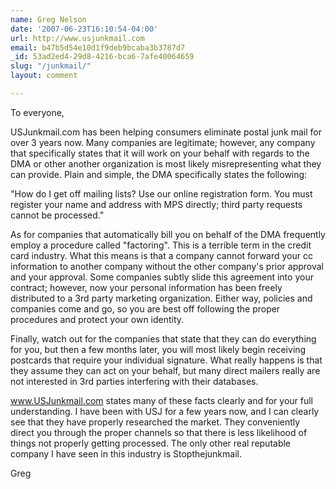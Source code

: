 ```yaml
---
name: Greg Nelson
date: '2007-06-23T16:10:54-04:00'
url: http://www.usjunkmail.com
email: b47b5d54e10d1f9deb9bcaba3b3787d7
_id: 53ad2ed4-29d8-4216-bca6-7afe40064659
slug: "/junkmail/"
layout: comment

---
```


To everyone,

USJunkmail.com has been helping consumers eliminate postal junk mail for over 3 years now. Many companies are legitimate; however, any company that specifically states that it will work on your behalf with regards to the DMA or other another organization is most likely misrepresenting what they can provide. Plain and simple, the DMA specifically states the following: 

"How do I get off mailing lists?
Use our online registration form.
You must register your name and address with MPS directly; third party requests cannot be processed."

As for companies that automatically bill you on behalf of the DMA frequently employ a procedure called "factoring". This is a terrible term in the credit card industry. What this means is that a company cannot forward your cc information to another company without the other company's prior approval and your approval. Some companies subtly slide this agreement into your contract; however, now your personal information has been freely distributed to a 3rd party marketing organization. Either way, policies and companies come and go, so you are best off following the proper procedures and protect your own identity.

Finally, watch out for the companies that state that they can do everything for you, but then a few months later, you will most likely begin receiving postcards that require your individual signature. What really happens is that they assume they can act on your behalf, but many direct mailers really are not interested in 3rd parties interfering with their databases.

www.USJunkmail.com states many of these facts clearly and for your full understanding. I have been with USJ for a few years now, and I can clearly see that they have properly researched the market. They conveniently direct you through the proper channels so that there is less likelihood of things not properly getting processed. The only other real reputable company I have seen in this industry is Stopthejunkmail.

Greg
